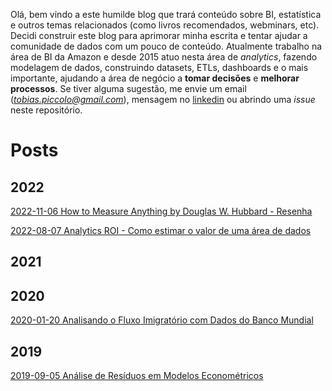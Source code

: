 Olá, bem vindo a este humilde blog que trará conteúdo sobre BI, estatística e outros temas relacionados (como livros recomendados, webminars, etc). Decidi construir este blog para aprimorar minha escrita e tentar ajudar a comunidade de dados com um pouco de conteúdo. Atualmente trabalho na área de BI da Amazon e desde 2015 atuo nesta área de *analytics*, fazendo modelagem de dados, construindo datasets, ETLs, dashboards e o mais importante, ajudando a área de negócio a **tomar decisões** e **melhorar processos**.
Se tiver alguma sugestão, me envie um email (*tobias.piccolo@gmail.com*), mensagem no [linkedin](https://www.linkedin.com/in/franciscopiccolo/) ou abrindo uma *issue* neste repositório.

# Posts

## 2022

[2022-11-06 How to Measure Anything by Douglas W. Hubbard - Resenha](https://github.com/FranciscoPiccolo/franciscopiccolo.github.io/blob/master/code/20221106_how_to_measure_anything_book_summary/20221106_how_to_measure_anything_book_summary.pdf)

[2022-08-07 Analytics ROI - Como estimar o valor de uma área de dados](https://github.com/FranciscoPiccolo/franciscopiccolo.github.io/blob/master/code/20220807_analytics_roi/20220807_analytics_roi.pdf)

## 2021

## 2020

[2020-01-20 Analisando o Fluxo Imigratório com Dados do Banco Mundial](https://github.com/FranciscoPiccolo/franciscopiccolo.github.io/blob/master/code/20200120_immigration_data_analysis/20200120_immigration_data_analysis.pdf)

## 2019

[2019-09-05 Análise de Resíduos em Modelos Econométricos](https://github.com/FranciscoPiccolo/franciscopiccolo.github.io/blob/master/code/20190905_residual_analysis_in_econometric_models/20190905_residual_analysis_in_econometric_models.pdf)
